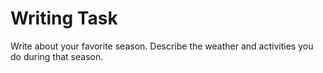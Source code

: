 
# Writing Task

Write about your favorite season. Describe the weather and activities you do during that season.

